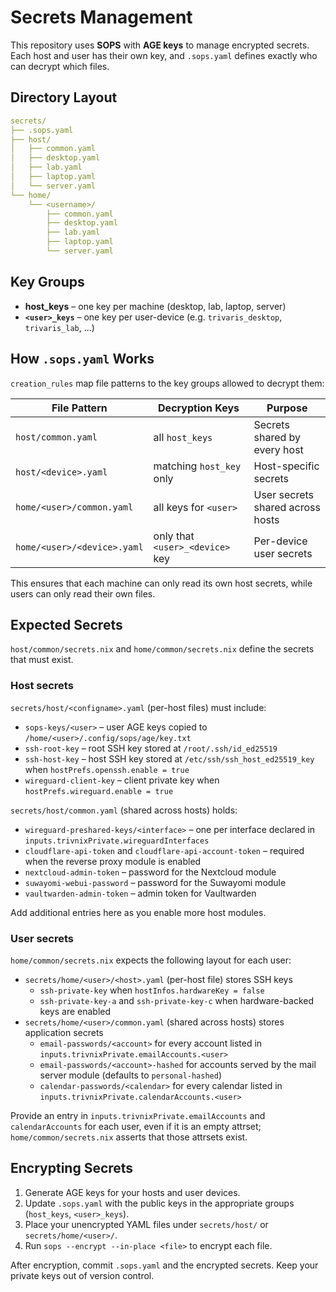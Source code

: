# Secrets Management

This repository uses **SOPS** with **AGE keys** to manage encrypted secrets. Each host and user has their own key, and `.sops.yaml` defines exactly who can decrypt which files.

## Directory Layout

```yaml
secrets/
├── .sops.yaml
├── host/
│   ├── common.yaml
│   ├── desktop.yaml
│   ├── lab.yaml
│   ├── laptop.yaml
│   └── server.yaml
└── home/
    └── <username>/
        ├── common.yaml
        ├── desktop.yaml
        ├── lab.yaml
        ├── laptop.yaml
        └── server.yaml
```

## Key Groups

- **host_keys** – one key per machine (desktop, lab, laptop, server)
- **`<user>_keys`** – one key per user-device (e.g. `trivaris_desktop`, `trivaris_lab`, ...)

## How `.sops.yaml` Works

`creation_rules` map file patterns to the key groups allowed to decrypt them:

| File Pattern                | Decryption Keys                     | Purpose                          |
|-----------------------------|-------------------------------------|----------------------------------|
| `host/common.yaml`          | all `host_keys`                     | Secrets shared by every host     |
| `host/<device>.yaml`        | matching `host_key` only            | Host-specific secrets            |
| `home/<user>/common.yaml`   | all keys for `<user>`               | User secrets shared across hosts |
| `home/<user>/<device>.yaml` | only that `<user>_<device>` key     | Per-device user secrets          |

This ensures that each machine can only read its own host secrets, while users can only read their own files.

## Expected Secrets

`host/common/secrets.nix` and `home/common/secrets.nix` define the secrets that must exist.

### Host secrets

`secrets/host/<configname>.yaml` (per-host files) must include:

- `sops-keys/<user>` – user AGE keys copied to `/home/<user>/.config/sops/age/key.txt`
- `ssh-root-key` – root SSH key stored at `/root/.ssh/id_ed25519`
- `ssh-host-key` – host SSH key stored at `/etc/ssh/ssh_host_ed25519_key` when `hostPrefs.openssh.enable = true`
- `wireguard-client-key` – client private key when `hostPrefs.wireguard.enable = true`

`secrets/host/common.yaml` (shared across hosts) holds:

- `wireguard-preshared-keys/<interface>` – one per interface declared in `inputs.trivnixPrivate.wireguardInterfaces`
- `cloudflare-api-token` and `cloudflare-api-account-token` – required when the reverse proxy module is enabled
- `nextcloud-admin-token` – password for the Nextcloud module
- `suwayomi-webui-password` – password for the Suwayomi module
- `vaultwarden-admin-token` – admin token for Vaultwarden

Add additional entries here as you enable more host modules.

### User secrets

`home/common/secrets.nix` expects the following layout for each user:

- `secrets/home/<user>/<host>.yaml` (per-host file) stores SSH keys
  - `ssh-private-key` when `hostInfos.hardwareKey = false`
  - `ssh-private-key-a` and `ssh-private-key-c` when hardware-backed keys are enabled
- `secrets/home/<user>/common.yaml` (shared across hosts) stores application secrets
  - `email-passwords/<account>` for every account listed in `inputs.trivnixPrivate.emailAccounts.<user>`
  - `email-passwords/<account>-hashed` for accounts served by the mail server module (defaults to `personal-hashed`)
  - `calendar-passwords/<calendar>` for every calendar listed in `inputs.trivnixPrivate.calendarAccounts.<user>`

Provide an entry in `inputs.trivnixPrivate.emailAccounts` and `calendarAccounts` for each user, even if it is an empty attrset; `home/common/secrets.nix` asserts that those attrsets exist.

## Encrypting Secrets

1. Generate AGE keys for your hosts and user devices.
2. Update `.sops.yaml` with the public keys in the appropriate groups (`host_keys`, `<user>_keys`).
3. Place your unencrypted YAML files under `secrets/host/` or `secrets/home/<user>/`.
4. Run `sops --encrypt --in-place <file>` to encrypt each file.

After encryption, commit `.sops.yaml` and the encrypted secrets. Keep your private keys out of version control.

